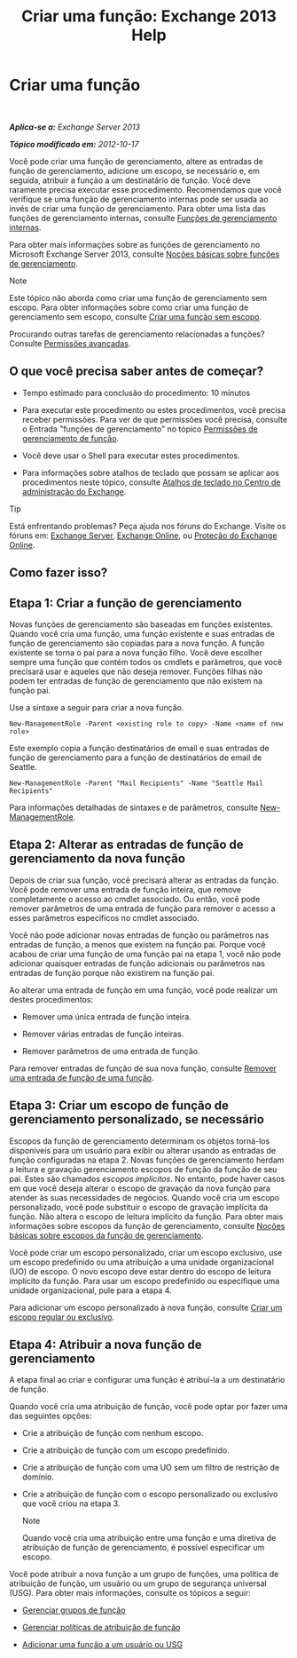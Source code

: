 ﻿---
title: 'Criar uma função: Exchange 2013 Help'
TOCTitle: Criar uma função
ms:assetid: e614ad8f-5946-4135-b130-89ea626afcd4
ms:mtpsurl: https://technet.microsoft.com/pt-br/library/Dd351214(v=EXCHG.150)
ms:contentKeyID: 50486904
ms.date: 05/22/2018
mtps_version: v=EXCHG.150
ms.translationtype: MT
---

# Criar uma função

 

_**Aplica-se a:** Exchange Server 2013_

_**Tópico modificado em:** 2012-10-17_

Você pode criar uma função de gerenciamento, altere as entradas de função de gerenciamento, adicione um escopo, se necessário e, em seguida, atribuir a função a um destinatário de função. Você deve raramente precisa executar esse procedimento. Recomendamos que você verifique se uma função de gerenciamento internas pode ser usada ao invés de criar uma função de gerenciamento. Para obter uma lista das funções de gerenciamento internas, consulte [Funções de gerenciamento internas](built-in-management-roles-exchange-2013-help.md).

Para obter mais informações sobre as funções de gerenciamento no Microsoft Exchange Server 2013, consulte [Noções básicas sobre funções de gerenciamento](understanding-management-roles-exchange-2013-help.md).


> [!NOTE]
> Este tópico não aborda como criar uma função de gerenciamento sem escopo. Para obter informações sobre como criar uma função de gerenciamento sem escopo, consulte <A href="create-an-unscoped-role-exchange-2013-help.md">Criar uma função sem escopo</A>.



Procurando outras tarefas de gerenciamento relacionadas a funções? Consulte [Permissões avançadas](advanced-permissions-exchange-2013-help.md).

## O que você precisa saber antes de começar?

  - Tempo estimado para conclusão do procedimento: 10 minutos

  - Para executar este procedimento ou estes procedimentos, você precisa receber permissões. Para ver de que permissões você precisa, consulte o Entrada "funções de gerenciamento" no tópico [Permissões de gerenciamento de função](role-management-permissions-exchange-2013-help.md).

  - Você deve usar o Shell para executar estes procedimentos.

  - Para informações sobre atalhos de teclado que possam se aplicar aos procedimentos neste tópico, consulte [Atalhos de teclado no Centro de administração do Exchange](keyboard-shortcuts-in-the-exchange-admin-center-exchange-online-protection-help.md).


> [!TIP]
> Está enfrentando problemas? Peça ajuda nos fóruns do Exchange. Visite os fóruns em: <A href="https://go.microsoft.com/fwlink/p/?linkid=60612">Exchange Server</A>, <A href="https://go.microsoft.com/fwlink/p/?linkid=267542">Exchange Online</A>, ou <A href="https://go.microsoft.com/fwlink/p/?linkid=285351">Proteção do Exchange Online</A>.



## Como fazer isso?

## Etapa 1: Criar a função de gerenciamento

Novas funções de gerenciamento são baseadas em funções existentes. Quando você cria uma função, uma função existente e suas entradas de função de gerenciamento são copiadas para a nova função. A função existente se torna o pai para a nova função filho. Você deve escolher sempre uma função que contém todos os cmdlets e parâmetros, que você precisará usar e aqueles que não deseja remover. Funções filhas não podem ter entradas de função de gerenciamento que não existem na função pai.

Use a sintaxe a seguir para criar a nova função.

    New-ManagementRole -Parent <existing role to copy> -Name <name of new role>

Este exemplo copia a função destinatários de email e suas entradas de função de gerenciamento para a função de destinatários de email de Seattle.

    New-ManagementRole -Parent "Mail Recipients" -Name "Seattle Mail Recipients"

Para informações detalhadas de sintaxes e de parâmetros, consulte [New-ManagementRole](https://technet.microsoft.com/pt-br/library/dd298073\(v=exchg.150\)).

## Etapa 2: Alterar as entradas de função de gerenciamento da nova função

Depois de criar sua função, você precisará alterar as entradas da função. Você pode remover uma entrada de função inteira, que remove completamente o acesso ao cmdlet associado. Ou então, você pode remover parâmetros de uma entrada de função para remover o acesso a esses parâmetros específicos no cmdlet associado.

Você não pode adicionar novas entradas de função ou parâmetros nas entradas de função, a menos que existem na função pai. Porque você acabou de criar uma função de uma função pai na etapa 1, você não pode adicionar quaisquer entradas de função adicionais ou parâmetros nas entradas de função porque não existirem na função pai.

Ao alterar uma entrada de função em uma função, você pode realizar um destes procedimentos:

  - Remover uma única entrada de função inteira.

  - Remover várias entradas de função inteiras.

  - Remover parâmetros de uma entrada de função.

Para remover entradas de função de sua nova função, consulte [Remover uma entrada de função de uma função](remove-a-role-entry-from-a-role-exchange-2013-help.md).

## Etapa 3: Criar um escopo de função de gerenciamento personalizado, se necessário

Escopos da função de gerenciamento determinam os objetos torná-los disponíveis para um usuário para exibir ou alterar usando as entradas de função configuradas na etapa 2. Novas funções de gerenciamento herdam a leitura e gravação gerenciamento escopos de função da função de seu pai. Estes são chamados *escopos implícitos*. No entanto, pode haver casos em que você deseja alterar o escopo de gravação da nova função para atender às suas necessidades de negócios. Quando você cria um escopo personalizado, você pode substituir o escopo de gravação implícita da função. Não altera o escopo de leitura implícito da função. Para obter mais informações sobre escopos da função de gerenciamento, consulte [Noções básicas sobre escopos da função de gerenciamento](understanding-management-role-scopes-exchange-2013-help.md).

Você pode criar um escopo personalizado, criar um escopo exclusivo, use um escopo predefinido ou uma atribuição a uma unidade organizacional (UO) de escopo. O novo escopo deve estar dentro do escopo de leitura implícito da função. Para usar um escopo predefinido ou especifique uma unidade organizacional, pule para a etapa 4.

Para adicionar um escopo personalizado à nova função, consulte [Criar um escopo regular ou exclusivo](create-a-regular-or-exclusive-scope-exchange-2013-help.md).

## Etapa 4: Atribuir a nova função de gerenciamento

A etapa final ao criar e configurar uma função é atribuí-la a um destinatário de função.

Quando você cria uma atribuição de função, você pode optar por fazer uma das seguintes opções:

  - Crie a atribuição de função com nenhum escopo.

  - Crie a atribuição de função com um escopo predefinido.

  - Crie a atribuição de função com uma UO sem um filtro de restrição de domínio.

  - Crie a atribuição de função com o escopo personalizado ou exclusivo que você criou na etapa 3.
    

    > [!NOTE]
    > Quando você cria uma atribuição entre uma função e uma diretiva de atribuição de função de gerenciamento, é possível especificar um escopo.



Você pode atribuir a nova função a um grupo de funções, uma política de atribuição de função, um usuário ou um grupo de segurança universal (USG). Para obter mais informações, consulte os tópicos a seguir:

  - [Gerenciar grupos de função](manage-role-groups-exchange-2013-help.md)

  - [Gerenciar políticas de atribuição de função](manage-role-assignment-policies-exchange-2013-help.md)

  - [Adicionar uma função a um usuário ou USG](add-a-role-to-a-user-or-usg-exchange-2013-help.md)

